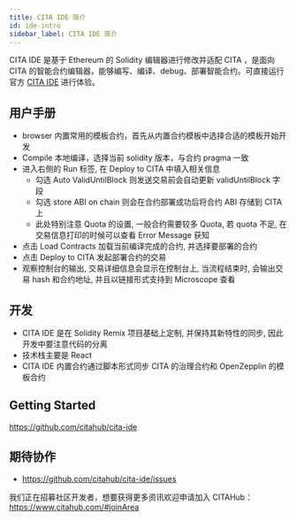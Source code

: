 ```yaml
---
title: CITA IDE 简介
id: ide-intro
sidebar_label: CITA IDE 简介
---
```


CITA IDE 是基于 Ethereum 的 Solidity 编辑器进行修改并适配 CITA ，是面向 CITA 的智能合约编辑器，能够编写、编译、debug、部署智能合约。可直接运行官方 [CITA IDE](https://cita-ide.citahub.com/) 进行体验。

## 用户手册

* browser 内置常用的模板合约，首先从内置合约模板中选择合适的模板开始开发
* Compile 本地编译，选择当前 solidity 版本，与合约 pragma 一致
* 进入右侧的 Run 标签, 在 Deploy to CITA 中填入相关信息
    * 勾选 Auto ValidUntilBlock 则发送交易前会自动更新 validUntilBlock 字段
    * 勾选 store ABI on chain 则会在合约部署成功后将合约 ABI 存储到 CITA 上
    * 此处特别注意 Quota 的设置, 一般合约需要较多 Quota, 若 quota 不足, 在交易信息打印的时候可以查看 Error Message 获知
* 点击 Load Contracts 加载当前编译完成的合约, 并选择要部署的合约
* 点击 Deploy to CITA 发起部署合约的交易
* 观察控制台的输出, 交易详细信息会显示在控制台上, 当流程结束时, 会输出交易 hash 和合约地址, 并且以链接形式支持到 Microscope 查看

## 开发

* CITA IDE 是在 Solidity Remix 项目基础上定制, 并保持其新特性的同步, 因此开发中要注意代码的分离
* 技术栈主要是 React
* CITA IDE 内置合约通过脚本形式同步 CITA 的治理合约和 OpenZepplin 的模板合约

## Getting Started

https://github.com/citahub/cita-ide

## 期待协作

* https://github.com/citahub/cita-ide/issues

我们正在招募社区开发者，想要获得更多资讯欢迎申请加入 CITAHub：https://www.citahub.com/#joinArea
